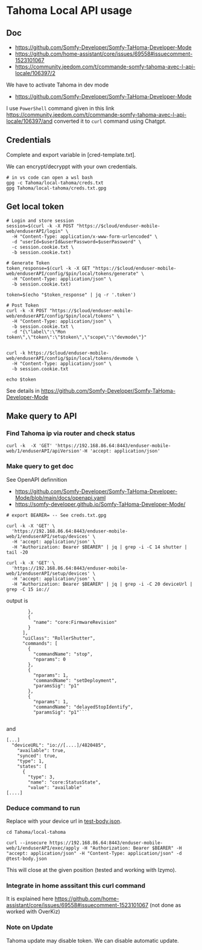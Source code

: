 # Tahoma Local API usage

## Doc

- https://github.com/Somfy-Developer/Somfy-TaHoma-Developer-Mode
- https://github.com/home-assistant/core/issues/69558#issuecomment-1523101067
- https://community.jeedom.com/t/commande-somfy-tahoma-avec-l-api-locale/106397/2

We have to activate Tahoma in dev mode
- https://github.com/Somfy-Developer/Somfy-TaHoma-Developer-Mode

I use `PowerShell` command given in this link https://community.jeedom.com/t/commande-somfy-tahoma-avec-l-api-locale/106397/and converted it to `curl` command using Chatgpt. 

<!-- use ubuntu WSL -->

## Credentials

Complete and export variable in [cred-template.txt].

We can encrypt/decryppt with your own credentials.

````shell
# in vs code can open a wsl bash
gpg -c Tahoma/local-tahoma/creds.txt
gpg Tahoma/local-tahoma/creds.txt.gpg
````

## Get local token


````
# Login and store session
session=$(curl -k -X POST "https://$cloud/enduser-mobile-web/enduserAPI/login" \
  -H "Content-Type: application/x-www-form-urlencoded" \
  -d "userId=$userId&userPassword=$userPassword" \
  -c session.cookie.txt \
  -b session.cookie.txt)

# Generate Token
token_response=$(curl -k -X GET "https://$cloud/enduser-mobile-web/enduserAPI/config/$pin/local/tokens/generate" \
  -H "Content-Type: application/json" \
  -b session.cookie.txt)

token=$(echo "$token_response" | jq -r '.token')

# Post Token
curl -k -X POST "https://$cloud/enduser-mobile-web/enduserAPI/config/$pin/local/tokens" \
  -H "Content-Type: application/json" \
  -b session.cookie.txt \
  -d "{\"label\":\"Mon token\",\"token\":\"$token\",\"scope\":\"devmode\"}"


curl -k https://$cloud/enduser-mobile-web/enduserAPI/config/$pin/local/tokens/devmode \
  -H "Content-Type: application/json" \
  -b session.cookie.txt 

echo $token
````

See details in https://github.com/Somfy-Developer/Somfy-TaHoma-Developer-Mode


## Make query to API


### Find Tahoma ip via router and check status


````
curl -k  -X 'GET' 'https://192.168.86.64:8443/enduser-mobile-web/1/enduserAPI/apiVersion'-H 'accept: application/json'
````

### Make query to get doc

See OpenAPI definnition
- https://github.com/Somfy-Developer/Somfy-TaHoma-Developer-Mode/blob/main/docs/openapi.yaml
- https://somfy-developer.github.io/Somfy-TaHoma-Developer-Mode/

````
# export BEARER= -- See creds.txt.gpg

curl -k -X 'GET' \
  'https://192.168.86.64:8443/enduser-mobile-web/1/enduserAPI/setup/devices' \
  -H 'accept: application/json' \
  -H "Authorization: Bearer $BEARER" | jq | grep -i -C 14 shutter | tail -20

curl -k -X 'GET' \
  'https://192.168.86.64:8443/enduser-mobile-web/1/enduserAPI/setup/devices' \
  -H 'accept: application/json' \
  -H "Authorization: Bearer $BEARER" | jq | grep -i -C 20 deviceUrl | grep -C 15 io://
````


output is

````
        },
        {
          "name": "core:FirmwareRevision"
        }
      ],
      "uiClass": "RollerShutter",
      "commands": [
        {
          "commandName": "stop",
          "nparams": 0
        },
        {
          "nparams": 1,
          "commandName": "setDeployment",
          "paramsSig": "p1"
        },
        {
          "nparams": 1,
          "commandName": "delayedStopIdentify",
          "paramsSig": "p1"````


````

and 

````
[...]
  "deviceURL": "io://[....]/4820485",
    "available": true,
    "synced": true,
    "type": 1,
    "states": [
      {
        "type": 3,
        "name": "core:StatusState",
        "value": "available"
[....]
````

### Deduce command to run

Replace with your device url in [test-body.json](./test-body.json).

````
cd Tahoma/local-tahoma

curl --insecure https://192.168.86.64:8443/enduser-mobile-web/1/enduserAPI/exec/apply -H "Authorization: Bearer $BEARER" -H "accept: application/json" -H "Content-Type: application/json" -d @test-body.json
````

This will close at the given position (tested and working with Izymo).

### Integrate in home asssitant this curl command

It is explained here https://github.com/home-assistant/core/issues/69558#issuecomment-1523101067 (not done as worked with OverKiz)

<!-- optinal to do -->

### Note on Update

Tahoma update may disable token.
We can disable automatic update.
